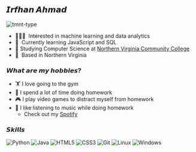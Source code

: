 ## 𝙄𝙧𝙛𝙝𝙖𝙣 𝘼𝙝𝙢𝙖𝙙
![tmnt-type](https://github.com/iahmad03/iahmad03/assets/148810603/43fe6b88-7561-4de4-9480-0cd84a1689e9)

- 👨🏻‍💻  Interested in machine learning and data analytics
- 🧠  Currently learning JavaScript and SQL
- 🏫  Studying Computer Science at [Northern Virginia Community College](https://www.nvcc.edu/)
- 📍  Based in Northern Virginia

### 𝙒𝙝𝙖𝙩 𝙖𝙧𝙚 𝙢𝙮 𝙝𝙤𝙗𝙗𝙞𝙚𝙨?

- 🏋️  I love going to the gym
- 📝  I spend a lot of time doing homework
- 🎮  I play video games to distract myself from homework 
- 🎵  I like listening to music while doing homework
  - Check out my [Spotify](https://open.spotify.com/user/killer62389?si=49f143ccd25f4ca2)

### 𝙎𝙠𝙞𝙡𝙡𝙨

![Python](https://img.shields.io/badge/python-3670A0?style=for-the-badge&logo=python&logoColor=ffdd54)
![Java](https://img.shields.io/badge/java-%23ED8B00.svg?style=for-the-badge&logo=openjdk&logoColor=white)
![HTML5](https://img.shields.io/badge/html5-%23E34F26.svg?style=for-the-badge&logo=html5&logoColor=white)
![CSS3](https://img.shields.io/badge/css3-%231572B6.svg?style=for-the-badge&logo=css3&logoColor=white)
![Git](https://img.shields.io/badge/git-%23F05033.svg?style=for-the-badge&logo=git&logoColor=white)
![Linux](https://img.shields.io/badge/Linux-FCC624?style=for-the-badge&logo=linux&logoColor=black)
![Windows](https://img.shields.io/badge/Windows-0078D6?style=for-the-badge&logo=windows&logoColor=white)
